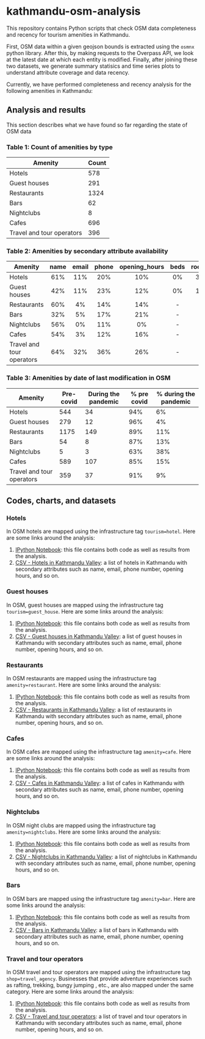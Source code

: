 # kathmandu-osm-analysis
This repository contains Python scripts that check OSM data completeness and recency for tourism amenities in Kathmandu.

First, OSM data within a given geojson bounds is extracted using the `osmnx` python library. After this, by making requests to the Overpass API, we look at the latest date at which each entity is modified. Finally, after joining these two datasets, we generate summary statisics and time series plots to understand attribute coverage and data recency.

Currently, we have performed completeness and recency analysis for the following amenities in Kathmandu:

## Analysis and results
This section describes what we have found so far regarding the state of OSM data

### Table 1: Count of amenities by type 

| Amenity                     | Count  |
|-----------------------------|--------|
| Hotels                      |   578  |
| Guest houses                |   291  |
| Restaurants                 |  1324  |
| Bars                        |   62   |
| Nightclubs                  |    8   |
| Cafes                       |   696  |
| Travel and   tour operators |   396  |


### Table 2: Amenities by secondary attribute availability

| Amenity                     | name | email | phone  | opening_hours | beds | rooms | stars |
|-----------------------------|:----:|:-----:|:------:|:-------------:|:----:|:-----:|:-----:|
| Hotels                      |  61% |  11%  |   20%  |      10%      |  0%  |   3%  |   3%  |
| Guest houses                |  42% |  11%  |   23%  |      12%      |  0%  |   1%  |   0%  |
| Restaurants                 |  60% |   4%  |   14%  |      14%      |   -  |   -   |   -   |
| Bars                        |  32% |   5%  |   17%  |      21%      |   -  |   -   |   -   |
| Nightclubs                  |  56% |   0%  |   11%  |       0%      |   -  |   -   |   -   |
| Cafes                       |  54% |   3%  |   12%  |      16%      |   -  |   -   |   -   |
| Travel and   tour operators |  64% |  32%  |   36%  |      26%      |   -  |   -   |   -   |

### Table 3: Amenities by date of last modification in OSM

| Amenity                     | Pre-covid | During the   pandemic | % pre covid | % during the pandemic |
|-----------------------------|-----------|-----------------------|-------------|-----------------------|
| Hotels                      | 544       | 34                    | 94%         | 6%                    |
| Guest houses                | 279       | 12                    | 96%         | 4%                    |
| Restaurants                 | 1175      | 149                   | 89%         | 11%                   |
| Bars                        | 54        | 8                     | 87%         | 13%                   |
| Nightclubs                  | 5         | 3                     | 63%         | 38%                   |
| Cafes                       | 589       | 107                   | 85%         | 15%                   |
| Travel and   tour operators | 359       | 37                    | 91%         | 9%                    |

## Codes, charts, and datasets
### Hotels 
In OSM hotels are mapped using the infrastructure tag `tourism=hotel`. Here are some links around the analysis:

1. [IPython Notebook](https://github.com/c2m2-asia/kathmandu-hub-osm-analysis/blob/main/OSM%20Analysis%20-%20Hotels.ipynb): this file contains both code as well as results from the analysis.
2. [CSV - Hotels in Kathmandu Valley](https://github.com/c2m2-asia/kathmandu-hub-osm-analysis/blob/main/hotels.csv): a list of hotels in Kathmandu with secondary attributes such as name, email, phone number, opening hours, and so on.  

### Guest houses
In OSM, guest houses are mapped using the infrastructure tag `tourism=guest_house`. Here are some links around the analysis:
1. [IPython Notebook](https://github.com/c2m2-asia/kathmandu-hub-osm-analysis/blob/main/OSM%20Analysis%20-%20Guest%20Houses.ipynb): this file contains both code as well as results from the analysis.
2. [CSV - Guest houses in Kathmandu Valley](https://github.com/c2m2-asia/kathmandu-hub-osm-analysis/blob/main/guest_houses.csv): a list of guest houses in Kathmandu with secondary attributes such as name, email, phone number, opening hours, and so on.  

### Restaurants
In OSM restaurants are mapped using the infrastructure tag `amenity=restaurant`. Here are some links around the analysis:
1. [IPython Notebook](https://github.com/c2m2-asia/kathmandu-hub-osm-analysis/blob/main/OSM%20Analysis%20-%20Restaurants.ipynb): this file contains both code as well as results from the analysis.
2. [CSV - Restaurants in Kathmandu Valley](https://github.com/c2m2-asia/kathmandu-hub-osm-analysis/blob/main/restaurants.csv): a list of restaurants in Kathmandu with secondary attributes such as name, email, phone number, opening hours, and so on.  

### Cafes
In OSM cafes are mapped using the infrastructure tag `amenity=cafe`. Here are some links around the analysis:
1. [IPython Notebook](https://github.com/c2m2-asia/kathmandu-hub-osm-analysis/blob/main/OSM%20Analysis%20-%20Cafes.ipynb): this file contains both code as well as results from the analysis.
2. [CSV - Cafes in Kathmandu Valley](https://github.com/c2m2-asia/kathmandu-hub-osm-analysis/blob/main/cafes.csv): a list of cafes in Kathmandu with secondary attributes such as name, email, phone number, opening hours, and so on.  

### Nightclubs
In OSM night clubs are mapped using the infrastructure tag `amenity=nightclubs`. Here are some links around the analysis:
1. [IPython Notebook](https://github.com/c2m2-asia/kathmandu-hub-osm-analysis/blob/main/OSM%20Analysis%20-%20Nightclubs.ipynb): this file contains both code as well as results from the analysis.
2. [CSV - Nightclubs in Kathmandu Valley](https://github.com/c2m2-asia/kathmandu-hub-osm-analysis/blob/main/nightclubs.csv): a list of nightclubs in Kathmandu with secondary attributes such as name, email, phone number, opening hours, and so on.  

### Bars
In OSM bars are mapped using the infrastructure tag `amenity=bar`. Here are some links around the analysis:
1. [IPython Notebook](https://github.com/c2m2-asia/kathmandu-hub-osm-analysis/blob/main/OSM%20Analysis%20-%20Bars.ipynb): this file contains both code as well as results from the analysis.
2. [CSV - Bars in Kathmandu Valley](https://github.com/c2m2-asia/kathmandu-hub-osm-analysis/blob/main/bars.csv): a list of bars in Kathmandu with secondary attributes such as name, email, phone number, opening hours, and so on.  

### Travel and tour operators
In OSM travel and tour operators are mapped using the infrastructure tag `shop=travel_agency`. Businesses that provide adventure experiences such as rafting, trekking, bungy jumping , etc., are also mapped under the same category. Here are some links around the analysis:
1. [IPython Notebook](https://github.com/c2m2-asia/kathmandu-hub-osm-analysis/blob/main/OSM%20Analysis%20-%20Travel%20and%20Tours.ipynb): this file contains both code as well as results from the analysis.
2. [CSV - Travel and tour operators](https://github.com/c2m2-asia/kathmandu-hub-osm-analysis/blob/main/tour_operators.csv): a list of travel and tour operators in Kathmandu with secondary attributes such as name, email, phone number, opening hours, and so on.  
